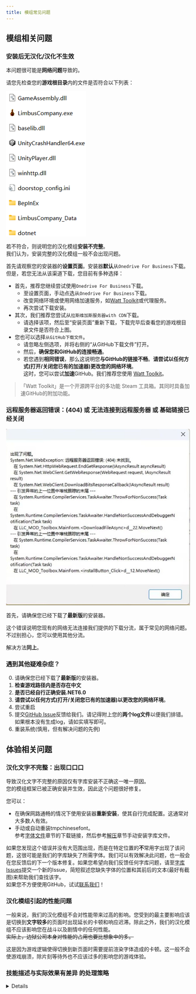 ```yaml
---
title: 模组常见问题
---
```


## 模组相关问题

### 安装后无汉化/汉化不生效
本问题很可能是**网络问题**导致的。

请您先检查您的**游戏根目录**内的文件是否符合以下列表：

![image](/img/page/BIEfiles.png)

若不符合，则说明您的汉化模组**安装不完整**。  
我们认为，安装完整的汉化模组一般不会出现问题。

首先请观察您的安装器的**设置页面**。安装器**默认**从```Onedrive For Business```下载。  
但是，若您无法从该渠道下载，您目前有多种选择：
- 首先，推荐您继续尝试使用```Onedrive For Business```下载。
  - 至设置页面，手动点选从```Onedrive For Business```下载。
  - 改变网络环境或使用网络加速服务，如[Watt Toolkit](https://steampp.net/)或代理服务。
  - 再次尝试下载安装。
- 其次，我们推荐您尝试从```拉斯维加斯服务器with CDN```下载。
  - 请选择该项，然后至“安装页面”重新下载，下载完毕后查看您的游戏根目录文件是否符合上图。
- 您也可以选择```从GitHub下载文件```。  
  - 请忽略左侧选项，并将右侧的“从GitHub下载文件”打开。
  - 然后，**确保您和GitHub的连接畅通**。
  - 若您遇到**相同错误**，那么这说明您**与GitHub的链接不畅**。**请尝试以任何方式(打开/关闭您已有的加速器)更改您的网络环境**。  
这时，您可以尝试**加速**GitHub。我们推荐您使用 [Watt Toolkit](https://steampp.net/)。
> 「Watt Toolkit」是一个开源跨平台的多功能 Steam 工具箱。其同时具备加速GitHub的附加功能。

### 远程服务器返回错误：(404) 或 无法连接到远程服务器 或 基础链接已经关闭
![image](/img/page/err404.jpg)

首先，请确保您已经下载了**最新版**的安装器。

这个错误说明您现有的网络无法连接我们提供的下载分流，属于常见的网络问题。不过别担心，您可以使用其他分流。

解决方法**同上**。

### 遇到其他疑难杂症？
0. 请确保您已经下载了**最新版**的安装器。
1. **检查游戏路径内是否存在中文**
2. **是否已经自行正确安装.NET6.0**
3. **请尝试以任何方式(打开/关闭您已有的加速器)以更改您的网络环境**。
4. 尝试重启
5. 提交[GitHub Issue](https://github.com/LocalizeLimbusCompany/LocalizeLimbusCompany/issues)反馈给我们。请记得附上您的**两个log文件**以便我们排错。如果根本没有生成log，请如实填写即可。
6. 重装系统(慎用，但有解决问题的先例)

## 体验相关问题

### 汉化文字不完整：出现口口口
导致汉化文字不完整的原因仅有字库安装不正确这一唯一原因。  
您的模组框架已被正确安装并生效，因此这个问题很好修复。

您可以：
- 在确保网路通畅的情况下使用安装器**重新安装**，使其自行完成配置。这通常对大多数人有效。
- 手动或自动重装tmpchinesefont。  
参考[字体文件](https://www.zeroasso.top/docs/install/install#%E5%AD%97%E4%BD%93%E6%96%87%E4%BB%B6)章节的下载链接，然后参考[解压](https://www.zeroasso.top/docs/install/install#%E8%A7%A3%E5%8E%8B)章节手动安装字库文件。

如果您发现这个错误并没有大范围出现，而是在特定位置的**不**常用字出现了该问题，这很可能是我们的字库缺失了所需字体。我们可以有效解决此问题，也一般会在您反馈后的下一个版本修复。如果您希望向我们反馈任何字库问题，请至[字库Issues](https://github.com/LocalizeLimbusCompany/LLC_ChineseFontAsset/issues)提交一个新的Issue，简短叙述您缺失字体的位置和其前后的文本(最好有截图)来帮助我们查找该字。  
如果您不方便使用GitHub，试试[联系我们](https://www.zeroasso.top/docs/callus)！

### 汉化模组引起的性能问题
一般来说，我们的汉化模组不会对性能带来过高的影响。您受到的最主要影响应该是切换到**文字较多**的页面时出现延长的卡顿和响应迟滞。除此之外，我们的汉化模组不应该影响您在战斗以及剧情中的任何性能。  
~~实际上，边狱公司本身对性能的占用也要比想象中的多。~~

这是因为游戏逻辑使得切换到新页面时需要提前渲染字体造成的卡顿。这一般不会使游戏崩溃，除片刻等待外也不应该过多的影响您的游戏体验。

### 技能描述与实际效果有差异 的处理策略
<details>

![image](/img/page/diffStrat.png)
</details>
